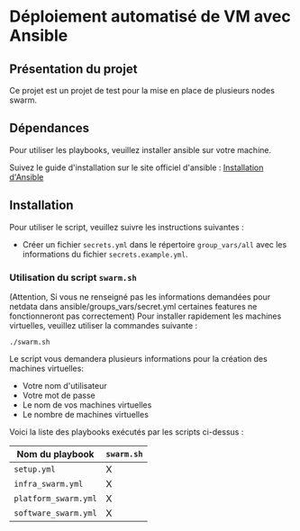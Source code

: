 # Déploiement automatisé de VM avec Ansible

## Présentation du projet

Ce projet est un projet de test pour la mise en place de plusieurs nodes swarm.

## Dépendances

Pour utiliser les playbooks, veuillez installer ansible sur votre machine.

Suivez le guide d'installation sur le site officiel d'ansible : [Installation d'Ansible](https://docs.ansible.com/ansible/latest/installation_guide/index.html)

## Installation

Pour utiliser le script, veuillez suivre les instructions suivantes :

- Créer un fichier `secrets.yml` dans le répertoire `group_vars/all` avec les informations du fichier `secrets.example.yml`.

### Utilisation du script `swarm.sh`

(Attention, Si vous ne renseigné pas les informations demandées pour netdata dans ansible/groups_vars/secret.yml certaines features ne fonctionneront pas correctement)
Pour installer rapidement les machines virtuelles, veuillez utiliser la commandes suivante :

```shell
./swarm.sh
```
Le script vous demandera plusieurs informations pour la création des machines virtuelles:

- Votre nom d'utilisateur
- Votre mot de passe
- Le nom de vos machines virtuelles
- Le nombre de machines virtuelles

Voici la liste des playbooks exécutés par les scripts ci-dessus :

| Nom du playbook         | `swarm.sh` |
|-------------------------|------------|
| `setup.yml`             | X          |
| `infra_swarm.yml`       | X          |
| `platform_swarm.yml`    | X          |
| `software_swarm.yml`    | X          |


